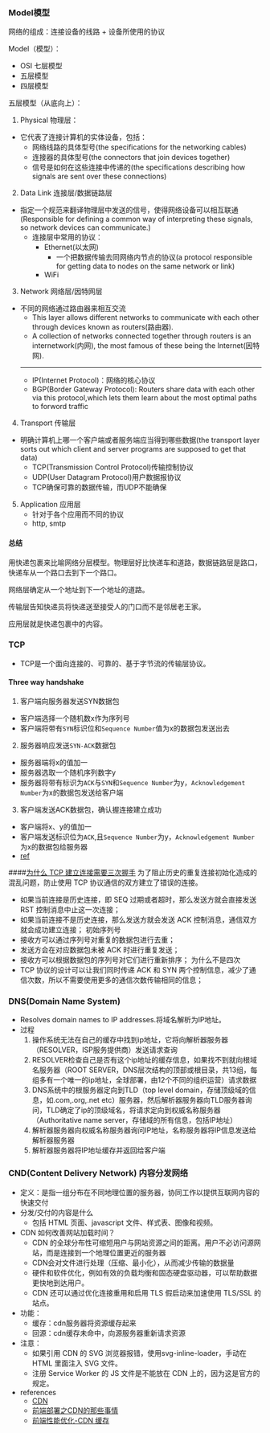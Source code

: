 ### Model模型
网络的组成：连接设备的线路 + 设备所使用的协议

Model（模型）：
- OSI 七层模型
- 五层模型
- 四层模型

五层模型（从底向上）：
1. Physical 物理层：
  - 它代表了连接计算机的实体设备，包括：
    - 网络线路的具体型号(the specifications for the networking cables)
    - 连接器的具体型号(the connectors that join devices together)
    - 信号是如何在这些连接中传递的(the specifications describing how signals are sent over these connections)
2. Data Link 连接层/数据链路层
  - 指定一个规范来翻译物理层中发送的信号，使得网络设备可以相互联通(Responsible for defining a common way of interpreting these signals, so network devices can communicate.)
    - 连接层中常用的协议：
      - Ethernet(以太网)
        - 一个把数据传输去同网络内节点的协议(a protocol responsible for getting data to nodes on the same network or link)
      - WiFi
3. Network 网络层/因特网层
  - 不同的网络通过路由器来相互交流
    - This layer allows different networks to communicate with each other through devices known as routers(路由器).
    - A collection of networks connected together through routers is an internetwork(内网), the most famous of these being the Internet(因特网).
    ---
    - IP(Internet Protocol)：网络的核心协议
    - BGP(Border Gateway Protocol): Routers share data with each other via this protocol,which lets them learn about the most optimal paths to forword traffic
4. Transport 传输层
  - 明确计算机上哪一个客户端或者服务端应当得到哪些数据(the transport layer sorts out which client and server programs are supposed to get that data)
    - TCP(Transmission Control Protocol)传输控制协议
    - UDP(User Datagram Protocol)用户数据报协议
    - TCP确保可靠的数据传输，而UDP不能确保
5. Application 应用层
    - 针对于各个应用而不同的协议
    - http, smtp

#### 总结
用快递包裹来比喻网络分层模型。物理层好比快递车和道路，数据链路层是路口，快递车从一个路口去到下一个路口。

网络层确定从一个地址到下一个地址的道路。

传输层告知快递员将快递送至接受人的门口而不是邻居老王家。

应用层就是快递包裹中的内容。

### TCP
- TCP是一个面向连接的、可靠的、基于字节流的传输层协议。
#### Three way handshake
1. 客户端向服务器发送SYN数据包
  - 客户端选择一个随机数x作为序列号
  - 客户端将带有`SYN`标识位和`Sequence Number`值为x的数据包发送出去
2. 服务器响应发送`SYN-ACK`数据包
  - 服务器端将x的值加一
  - 服务器选取一个随机序列数字y
  - 服务器将带有标识为`ACK`与`SYN`和`Sequence Number`为y，`Acknowledgement Number`为x的数据包发送给客户端
3. 客户端发送ACK数据包，确认握连接建立成功
  - 客户端将x、y的值加一
  - 客户端发送标识位为`ACK`,且`Sequence Number`为y，`Acknowledgement Number`为x的数据包给服务器
- [ref](https://sookocheff.com/post/networking/how-does-tcp-work/) 

####[为什么 TCP 建立连接需要三次握手](https://draveness.me/whys-the-design-tcp-three-way-handshake/)
为了阻止历史的重复连接初始化造成的混乱问题，防止使用 TCP 协议通信的双方建立了错误的连接。
  - 如果当前连接是历史连接，即 SEQ 过期或者超时，那么发送方就会直接发送 RST 控制消息中止这一次连接；
  - 如果当前连接不是历史连接，那么发送方就会发送 ACK 控制消息，通信双方就会成功建立连接；
初始序列号
  - 接收方可以通过序列号对重复的数据包进行去重；
  - 发送方会在对应数据包未被 ACK 时进行重复发送；
  - 接收方可以根据数据包的序列号对它们进行重新排序；
为什么不是四次
  - TCP 协议的设计可以让我们同时传递 ACK 和 SYN 两个控制信息，减少了通信次数，所以不需要使用更多的通信次数传输相同的信息；

### DNS(Domain Name System)
- Resolves domain names to IP addresses.将域名解析为IP地址。
- 过程
  1. 操作系统无法在自己的缓存中找到ip地址，它将向解析器服务器（RESOLVER，ISP服务提供商）发送请求查询
  2. RESOLVER检查自己是否有这个ip地址的缓存信息，如果找不到就向根域名服务器（ROOT SERVER，DNS层次结构的顶部或根目录，共13组，每组多有一个唯一的ip地址，全球部署，由12个不同的组织运营）请求数据
  3. DNS系统中的根服务器定向到TLD（top level domain，存储顶级域的信息，如.com,.org,.net etc）服务器，然后解析器服务器向TLD服务器询问，TLD确定了ip的顶级域名，将请求定向到权威名称服务器（Authoritative name server，存储域的所有信息，包括IP地址）
  4. 解析器服务器向权威名称服务器询问IP地址，名称服务器将IP信息发送给解析器服务器
  5. 解析器服务器将IP地址缓存并返回给客户端

### CND(Content Delivery Network) 内容分发网络
- 定义：是指一组分布在不同地理位置的服务器，协同工作以提供互联网内容的快速交付
- 分发/交付的内容是什么
  - 包括 HTML 页面、javascript 文件、样式表、图像和视频。
- CDN 如何改善网站加载时间？
  - CDN 的全球分布性可缩短用户与网站资源之间的距离。用户不必访问源网站，而是连接到一个地理位置更近的服务器
  - CDN会对文件进行处理（压缩、最小化），从而减少传输的数据量
  - 硬件和软件优化，例如有效的负载均衡和固态硬盘驱动器，可以帮助数据更快地到达用户。
  - CDN 还可以通过优化连接重用和启用 TLS 假启动来加速使用 TLS/SSL 的站点。
- 功能：
  - 缓存：cdn服务器将资源缓存起来
  - 回源：cdn缓存未命中，向源服务器重新请求资源
- 注意：
  - 如果引用 CDN 的 SVG 浏览器报错，使用svg-inline-loader，手动在 HTML 里面注入 SVG 文件。
  - 注册 Service Worker 的 JS 文件是不能放在 CDN 上的，因为这是官方的规定。
- references
  - [CDN](https://www.cloudflare.com/zh-cn/learning/cdn/what-is-a-cdn/)
  - [前端部署之CDN的那些事情](https://blog.icehoney.me/posts/2020-01-14-frontend-deploy/)
  - [前端性能优化-CDN 缓存](https://jkfhto.github.io/2019-10-17/%E5%89%8D%E7%AB%AF%E6%80%A7%E8%83%BD%E4%BC%98%E5%8C%96/%E5%89%8D%E7%AB%AF%E6%80%A7%E8%83%BD%E4%BC%98%E5%8C%96-CDN-%E7%BC%93%E5%AD%98/)